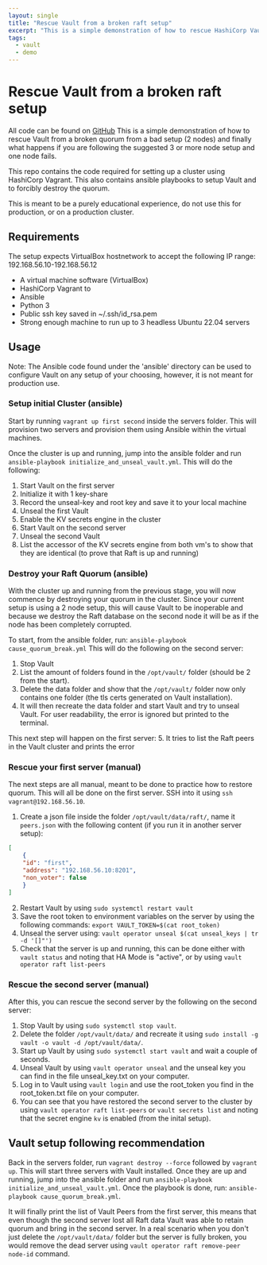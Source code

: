 ```yaml
---
layout: single
title: "Rescue Vault from a broken raft setup"
excerpt: "This is a simple demonstration of how to rescue HashiCorp Vault from a broken quorum from a bad setup."
tags: 
  - vault
  - demo
---
```

# Rescue Vault from a broken raft setup

All code can be found on [GitHub](https://github.com/fredrikwarfvinge/demos-vault-raft-lost-quorum)
This is a simple demonstration of how to rescue Vault from a broken quorum from a bad setup (2 nodes) and finally what happens if you are following the suggested 3 or more node setup and one node fails.

This repo contains the code required for setting up a cluster using HashiCorp Vagrant. 
This also contains ansible playbooks to setup Vault and to forcibly destroy the quorum.

This is meant to be a purely educational experience, do not use this for production, or on a production cluster.

## Requirements

The setup expects VirtualBox hostnetwork to accept the following IP range: 192.168.56.10-192.168.56.12

- A virtual machine software (VirtualBox)
- HashiCorp Vagrant to
- Ansible
- Python 3
- Public ssh key saved in ~/.ssh/id_rsa.pem
- Strong enough machine to run up to 3 headless Ubuntu 22.04 servers

## Usage

Note: The Ansible code found under the 'ansible' directory can be used to configure Vault on any setup of your choosing, however, it is not meant for production use.

### Setup initial Cluster (ansible)

Start by running `vagrant up first second` inside the servers folder.
This will provision two servers and provision them using Ansible within the virtual machines. 

Once the cluster is up and running, jump into the ansible folder and run `ansible-playbook initialize_and_unseal_vault.yml`. 
This will do the following:

1. Start Vault on the first server
2. Initialize it with 1 key-share
3. Record the unseal-key and root key and save it to your local machine
4. Unseal the first Vault
5. Enable the KV secrets engine in the cluster
6. Start Vault on the second server
7. Unseal the second Vault
8. List the accessor of the KV secrets engine from both vm's to show that they are identical (to prove that Raft is up and running)

### Destroy your Raft Quorum (ansible)

With the cluster up and running from the previous stage, you will now commence by destroying your quorum in the cluster.
Since your current setup is using a 2 node setup, this will cause Vault to be inoperable and because we destroy the Raft database on the second node it will be as if the node has been completely corrupted. 

To start, from the ansible folder, run: `ansible-playbook cause_quorum_break.yml`
This will do the following on the second server:

1. Stop Vault
2. List the amount of folders found in the `/opt/vault/` folder (should be 2 from the start).
3. Delete the data folder and show that the `/opt/vault/` folder now only contains one folder (the tls certs generated on Vault installation).
4. It will then recreate the data folder and start Vault and try to unseal Vault. For user readability, the error is ignored but printed to the terminal.

This next step will happen on the first server:
5. It tries to list the Raft peers in the Vault cluster and prints the error

### Rescue your first server (manual)

The next steps are all manual, meant to be done to practice how to restore quorum.
This will all be done on the first server. SSH into it using `ssh vagrant@192.168.56.10`.

1. Create a json file inside the folder `/opt/vault/data/raft/`, name it `peers.json` with the following content (if you run it in another server setup):
```json
[
    {
    "id": "first",
    "address": "192.168.56.10:8201",
    "non_voter": false
    }
]
```
2. Restart Vault by using `sudo systemctl restart vault`
3. Save the root token to environment variables on the server by using the following commands: `export VAULT_TOKEN=$(cat root_token)`
4. Unseal the server using: `vault operator unseal $(cat unseal_keys | tr -d '[]"')`
5. Check that the server is up and running, this can be done either with `vault status` and noting that HA Mode is "active", or by using `vault operator raft list-peers`

### Rescue the second server (manual)
After this, you can rescue the second server by the following on the second server:
1. Stop Vault by using `sudo systemctl stop vault`. 
2. Delete the folder `/opt/vault/data/` and recreate it using `sudo install -g vault -o vault -d /opt/vault/data/`.
3. Start up Vault by using `sudo systemctl start vault` and wait a couple of seconds.
4. Unseal Vault by using `vault operator unseal` and the unseal key you can find in the file unseal_key.txt on your computer.
5. Log in to Vault using `vault login` and use the root_token you find in the root_token.txt file on your computer.
6. You can see that you have restored the second server to the cluster by using `vault operator raft list-peers` or `vault secrets list` and noting that the secret engine `kv` is enabled (from the inital setup).

## Vault setup following recommendation

Back in the servers folder, run `vagrant destroy --force` followed by `vagrant up`. This will start three servers with Vault installed. 
Once they are up and running, jump into the ansible folder and run `ansible-playbook initialize_and_unseal_vault.yml`.
Once the playbook is done, run: `ansible-playbook cause_quorum_break.yml`.

It will finally print the list of Vault Peers from the first server, this means that even though the second server lost all Raft data Vault was able to retain quorum and bring in the second server. 
In a real scenario when you don't just delete the `/opt/vault/data/` folder but the server is fully broken, you would remove the dead server using `vault operator raft remove-peer node-id` command. 